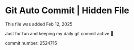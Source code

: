# Git Auto Commit | Hidden File

This file was added Feb 12, 2025

Just for fun and keeping my daily git commit active 🤪

commit number: 2524715
